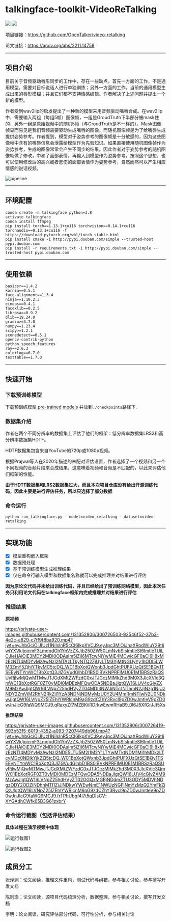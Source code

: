 # talkingface-toolkit-VideoReTalking

<a href='https://arxiv.org/abs/2211.14758'><img src='https://img.shields.io/badge/ArXiv-2211.14758-red'></a> <a href='https://vinthony.github.io/video-retalking/'><img src='https://img.shields.io/badge/Project-Page-Green'></a>

项目链接：https://github.com/OpenTalker/video-retalking

论文链接：https://arxiv.org/abs/2211.14758

------

## 项目介绍

目前关于音频驱动唇形同步的工作中，存在一些缺点。首先一方面的工作，不是通用模型，需要对目标说话人进行单独训练；另外一方面的工作，当前的通用模型生成出来的唇形模糊；并且它们都不支持情感编辑。作者解决了上述问题并提出一个新的模型。

作者受到wav2lip的启发提出了一种新的模型来用音频驱动嘴唇合成。在wav2lip中，需要输入两组（每组5帧）图像帧，一组是GroudTruth下半部分被mask住的，另外一组是原始视频中的随机5帧（与GroudTruth是不一样的）。Mask图像帧显而易见是我们音频需要驱动生成嘴唇的图像，而随机图像帧是为了给嘴唇生成提供姿势参考。作者提到，模型对于姿势参考的图像帧是十分敏感的，因为这些图像帧中含有的嘴唇信息会泄露给模型作为先验知识。如果直接使用随机图像帧作为姿势参考，生成的图像常常会产生不同步的结果。因此作者对于姿势参考的随机图像帧做了修改，中和了面部表情，再输入到模型作为姿势参考。按照这个思想，也可以使用修改后的高兴或者悲伤的面部表情作为姿势参考，自然而然可以产生相应情感的说话视频。

![pipeline](https://github.com/OpenTalker/video-retalking/raw/main/docs/static/images/pipeline.png?raw=true)

------

## 环境配置

```
conda create -n talkingface python=3.8
activate talkingface
conda install ffmpeg
pip install torch==1.13.1+cu116 torchvision==0.14.1+cu116 torchaudio==0.13.1+cu116 -f https://download.pytorch.org/whl/torch_stable.html  
pip install cmake -i http://pypi.douban.com/simple --trusted-host pypi.douban.com
pip install -r requirements.txt -i http://pypi.douban.com/simple --trusted-host pypi.douban.com
```

------

## 使用依赖

```
basicsr==1.4.2
kornia==0.5.1
face-alignment==1.3.4
ninja==1.10.2.3
einops==0.4.1
facexlib==0.2.5
librosa==0.9.2
dlib==19.24.0
gradio>=3.7.0
numpy==1.23.4
scipy>=1.2.1
scenedetect==0.5.1
opencv-contrib-python
python_speech_features
ray==2.6.3
colorlog==6.7.0
texttable==1.7.0
```

------

## 快速开始

### 下载预训练模型

下载预训练模型 [pre-trained models](https://pan.baidu.com/s/1WYWb1BYEz0Sbh0UwHjYLUQ?pwd=ga6o) 并放到`./checkpoints`路径下.

### 数据集介绍

作者在两个不同分辨率的数据集上评估了他们的框架：低分辨率数据集LRS2和高分辨率数据集HDTF。

HDTF数据集包含来自YouTube的720p或1080p视频。

根据Prajwal等人在2020年描述的未配对评估设置，作者选择了一个视频和另一个不同视频的音频片段来合成结果，这意味着视频和音频是不匹配的，以此来评估他们框架的性能。

**由于HDTF数据集和LRS2数据集过大，而且本次项目仓库没有给出开源训练代码，因此主要是进行评估任务，所以只选择了部分数据**

### 命令运行

```
python run_talkingface.py --model=video_retalking --dataset=video-retalking
```

------

## 实现功能

- [x] 模型重构嵌入框架
- [x] 数据预处理
- [x] 基于预训练模型生成推理结果
- [x] 仅在命令行输入模型和数据集名称就可以完成推理并对结果进行评估

**因为原论文代码并未给出训练代码，并且已经给出了预训练网络模型，因此本次任务只利用论文代码在talkingface框架内完成推理并对结果进行评估**

### 推理结果

**原视频**

https://private-user-images.githubusercontent.com/131352806/300726503-92546f52-37b3-4e2c-a829-c7ff9f8ba920.mp4?jwt=eyJhbGciOiJIUzI1NiIsInR5cCI6IkpXVCJ9.eyJpc3MiOiJnaXRodWIuY29tIiwiYXVkIjoicmF3LmdpdGh1YnVzZXJjb250ZW50LmNvbSIsImtleSI6ImtleTUiLCJleHAiOjE3MDY2MDI0ODAsIm5iZiI6MTcwNjYwMjE4MCwicGF0aCI6Ii8xMzEzNTI4MDYvMzAwNzI2NTAzLTkyNTQ2ZjUyLTM3YjMtNGUyYy1hODI5LWM3ZmY5ZjhiYTkyMC5tcDQ_WC1BbXotQWxnb3JpdGhtPUFXUzQtSE1BQy1TSEEyNTYmWC1BbXotQ3JlZGVudGlhbD1BS0lBVkNPRFlMU0E1M1BRSzRaQSUyRjIwMjQwMTMwJTJGdXMtZWFzdC0xJTJGczMlMkZhd3M0X3JlcXVlc3QmWC1BbXotRGF0ZT0yMDI0MDEzMFQwODA5NDBaJlgtQW16LUV4cGlyZXM9MzAwJlgtQW16LVNpZ25hdHVyZT04MDI3NWJiNTc1NThmN2JjNzg1NjUzNDY2ZmViM2RhN2RkZjI1YzA3NDNjNDMyMzU0Y2U4MmRmNTIwN2U0NDkwJlgtQW16LVNpZ25lZEhlYWRlcnM9aG9zdCZhY3Rvcl9pZD0wJmtleV9pZD0wJnJlcG9faWQ9MCJ9.qRaxyZf7MZBKiiRDrkwEwmRHaB9_0l6J5XfGrJJt5Xs

**推理结果**

https://private-user-images.githubusercontent.com/131352806/300726419-593b53f5-6019-4352-a093-7207449db96f.mp4?jwt=eyJhbGciOiJIUzI1NiIsInR5cCI6IkpXVCJ9.eyJpc3MiOiJnaXRodWIuY29tIiwiYXVkIjoicmF3LmdpdGh1YnVzZXJjb250ZW50LmNvbSIsImtleSI6ImtleTUiLCJleHAiOjE3MDY2MDI0ODAsIm5iZiI6MTcwNjYwMjE4MCwicGF0aCI6Ii8xMzEzNTI4MDYvMzAwNzI2NDE5LTU5M2I1M2Y1LTYwMTktNDM1Mi1hMDkzLTcyMDc0NDlkYjk2Zi5tcDQ_WC1BbXotQWxnb3JpdGhtPUFXUzQtSE1BQy1TSEEyNTYmWC1BbXotQ3JlZGVudGlhbD1BS0lBVkNPRFlMU0E1M1BRSzRaQSUyRjIwMjQwMTMwJTJGdXMtZWFzdC0xJTJGczMlMkZhd3M0X3JlcXVlc3QmWC1BbXotRGF0ZT0yMDI0MDEzMFQwODA5NDBaJlgtQW16LUV4cGlyZXM9MzAwJlgtQW16LVNpZ25hdHVyZT02OGQxMGRjNDdmZTU3ODY5MDVhNDgzODY2ODZlNDhhMTI1ZjJiNDkwYWEwNmE1NWUzNGFlNmYzMzQ2YmFkZjQzJlgtQW16LVNpZ25lZEhlYWRlcnM9aG9zdCZhY3Rvcl9pZD0wJmtleV9pZD0wJnJlcG9faWQ9MCJ9.frTPhUbgf4l7t5qDIsCV-XYGAdhCWfk65B3G61zxbrY


### 命令运行截图（包括评估结果）

**具体过程在演示视频中体现**

![运行截图1](https://github.com/dndnda/talkingface-toolkit/blob/main/%E8%BF%90%E8%A1%8C%E6%88%AA%E5%9B%BE/%E8%BF%90%E8%A1%8C%E6%88%AA%E5%9B%BE1.jpg?raw=true)

![运行截图2](https://github.com/dndnda/talkingface-toolkit/blob/main/%E8%BF%90%E8%A1%8C%E6%88%AA%E5%9B%BE/%E8%BF%90%E8%A1%8C%E6%88%AA%E5%9B%BE2.jpg?raw=true)



## 成员分工

张泽渊：论文阅读，推理文件重构，测试代码与纠错，参与相关讨论，参与撰写开发文档

陈则瑜：论文阅读，源项目代码梳理分析，数据整理，参与相关讨论，撰写开发文档

李明：论文阅读，研究评估部分代码，可行性分析，参与相关讨论

